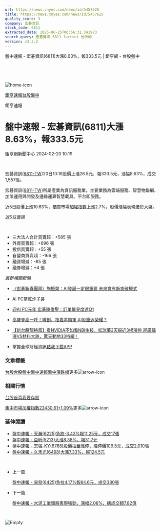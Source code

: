 ```yaml
---
url: https://news.cnyes.com/news/id/5457625
title: https://news.cnyes.com/news/id/5457625
quality_score: 3
company: 宏碁資訊
stock_code: 6811
extracted_date: 2025-06-25T06:56:31.341973
search_query: 宏碁資訊 6811 factset 分析師
version: v3.3.2
---
```


盤中速報 - 宏碁資訊(6811)大漲8.63%，報333.5元 | 鉅亨網 - 台股盤中

‌

‌

![home-icon](/assets/icons/breadCrumb/symbol-icon-home.svg)

[鉅亨速報](/news/cat/anue_live)[台股盤中](/news/cat/tw_live)

鉅亨速報

# 盤中速報 - 宏碁資訊(6811)大漲8.63%，報333.5元

鉅亨網新聞中心 2024-02-20 10:19

‌

宏碁資訊([6811-TW](https://www.cnyes.com/twstock/6811))20日10:19股價上漲26.5元，報333.5元，漲幅8.63%，成交1,557張。

宏碁資訊([6811-TW](https://www.cnyes.com/twstock/6811))所屬產業為資訊服務業，主要業務為雲端服務、智慧物聯網、加值運用與開發及邊緣運算智慧載具。平台即服務。

近5日股價上漲10.63%，櫃買市場[加權指數](https://invest.cnyes.com/index/TWS/TSE01)上漲2.7%，股價漲幅表現優於大盤。

*近5日籌碼*

‌

* 三大法人合計買賣超：+585 張
* 外資買賣超：+696 張
* 投信買賣超：+55 張
* 自營商買賣超：-166 張
* 融資增減：-85 張
* 融券增減：+4 張

*最新相關新聞*

* [〈宏碁新春團拜〉施振榮：AI發展一定很重要 未來會有新突破模式](https://news.cnyes.com/news/id/5427032)
* [AI PC當紅炸子碁](https://news.cnyes.com/news/id/5423396)
* [迎AI PC元年 宏碁陳俊聖：訂單能見度達Q1](https://news.cnyes.com/news/id/5415780)
* [高盛登高一呼！緯創、技嘉將領軍 AI股重返榮耀？](https://news.cnyes.com/news/id/5400777)
* [【新台股龍捲風】看NVIDIA不如看NBI生技，松瑞藥3天逼近3根漲停 迎廣飆漲VS材料大跌，驚天動地33持續！](https://news.cnyes.com/news/id/5400059)

* 掌握全球財經資訊[點我下載APP](http://www.cnyes.com/app/?utm_source=mweb&utm_medium=HamMenuBanner&utm_campaign=fixed&utm_content=entr)

### 文章標籤

[台股](https://news.cnyes.com/tag/台股 "台股")[台股盤中](https://news.cnyes.com/tag/台股盤中 "台股盤中")[盤中速報](https://news.cnyes.com/tag/盤中速報 "盤中速報")[盤中漲跌幅](https://news.cnyes.com/tag/盤中漲跌幅 "盤中漲跌幅")更多![arrow-icon](/assets/icons/arrows/arrow-down.svg)

### 相關行情

[台股首頁](https://www.cnyes.com/twstock)[我要存股](https://supr.link/8OHaU)

[集中市場加權指數22430.61+1.09%](https://invest.cnyes.com/index/TWS/TSE01)更多![arrow-icon](/assets/icons/arrows/arrow-down.svg)

### 延伸閱讀

* [盤中速報 - 天瀚(6225)急跌-3.43%報11.25元，成交17張](/news/id/6037545)
* [盤中速報 - 亞昕(5213)大漲8.38%，報31.7元](/news/id/6037544)
* [盤中速報 - 志強-KY(6768)股價拉至漲停，漲停價109.5元，成交2,010張](/news/id/6037535)
* [盤中速報 - 久禾光(6498)大漲7.33%，報124.5元](/news/id/6037534)

‌

* 上一篇

  [盤中速報 - 易發(6425)急拉4.17%報64.6元，成交380張](/news/id/5458697)
* 下一篇

  [盤中速報 - 水泥工業類股表現強勁，漲幅2.08%，總成交額7.82億](/news/id/5456869)

‌

![Empty](/assets/icons/skeleton/empty-image.svg)

‌